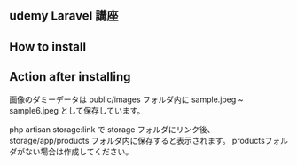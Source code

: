 ## udemy Laravel 講座

## How to install

## Action after installing

画像のダミーデータは public/images フォルダ内に sample.jpeg ~ sample6.jpeg として保存しています。

php artisan storage:link で storage フォルダにリンク後、
storage/app/products フォルダ内に保存すると表示されます。
productsフォルダがない場合は作成してください。
